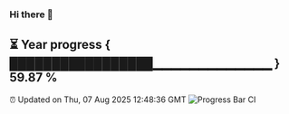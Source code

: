### Hi there 👋
⏳ Year progress { █████████████████▁▁▁▁▁▁▁▁▁▁▁▁▁ } 59.87 %
---
⏰ Updated on Thu, 07 Aug 2025 12:48:36 GMT
![Progress Bar CI](https://github.com/liununu/liununu/workflows/Progress%20Bar%20CI/badge.svg)
